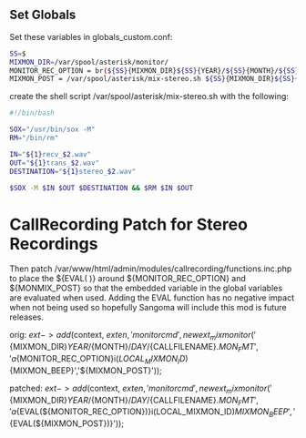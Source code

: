 ## Set Globals

Set these variables in globals_custom.conf:
```bash
SS=$
MIXMON_DIR=/var/spool/asterisk/monitor/
MONITOR_REC_OPTION = br(${SS}{MIXMON_DIR}${SS}{YEAR}/${SS}{MONTH}/${SS}{DAY}/recv_${SS}{CALLFILENAME}.${SS}{MON_FMT})t(${SS}{MIXMON_DIR}${SS}{YEAR}/${SS}{MONTH}/${SS}{DAY}/trans_${SS}{CALLFILENAME}.${SS}{MON_FMT})
MIXMON_POST = /var/spool/asterisk/mix-stereo.sh ${SS}{MIXMON_DIR}${SS}{YEAR}/${SS}{MONTH}/${SS}{DAY}/ ${SS}{CALLFILENAME}
```
create the shell script /var/spool/asterisk/mix-stereo.sh with the following:

```bash
#!/bin/bash

SOX="/usr/bin/sox -M"
RM="/bin/rm"

IN="${1}recv_$2.wav"
OUT="${1}trans_$2.wav"
DESTINATION="${1}stereo_$2.wav"

$SOX -M $IN $OUT $DESTINATION && $RM $IN $OUT
```

# CallRecording Patch for Stereo Recordings

Then patch /var/www/html/admin/modules/callrecording/functions.inc.php to place the ${EVAL( )} around ${MONITOR_REC_OPTION} and ${MONMIX_POST} so that the embedded variable in the global variables are evaluated when used. Adding the EVAL function has no negative impact when not being used so hopefully Sangoma will include this mod is future releases.

orig:      $ext->add($context, $exten, 'monitorcmd', new ext_mixmonitor('${MIXMON_DIR}${YEAR}/${MONTH}/${DAY}/${CALLFILENAME}.${MON_FMT}','a${MONITOR_REC_OPTION}i(${LOCAL_MIXMON_ID})${MIXMON_BEEP}','${MIXMON_POST}'));

patched:     $ext->add($context, $exten, 'monitorcmd', new ext_mixmonitor('${MIXMON_DIR}${YEAR}/${MONTH}/${DAY}/${CALLFILENAME}.${MON_FMT}','a${EVAL(${MONITOR_REC_OPTION})}i(LOCAL_MIXMON_ID)${MIXMON_BEEP}','${EVAL(${MIXMON_POST})}'));

